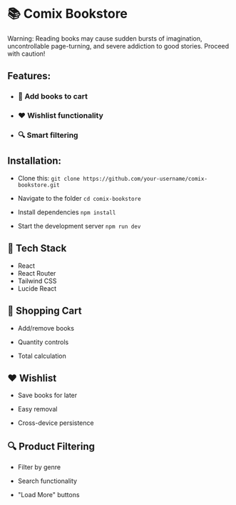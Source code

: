 # 📚 Comix Bookstore

Warning: Reading books may cause sudden bursts of imagination, uncontrollable page-turning, and severe addiction to good stories. Proceed with caution!

## Features:

- ### 🛒 Add books to cart 

- ### ❤️ Wishlist functionality

- ### 🔍 Smart filtering 


## Installation:

- Clone this: ` git clone https://github.com/your-username/comix-bookstore.git `

- Navigate to the folder ` cd comix-bookstore `
        
- Install dependencies ` npm install `
        
- Start the development server ` npm run dev `
         


## 🎨 Tech Stack 

- React 
- React Router 
- Tailwind CSS  
- Lucide React 

## 🛒 Shopping Cart

- Add/remove books 

- Quantity controls 

- Total calculation 

## ❤️ Wishlist

- Save books for later

- Easy removal 

- Cross-device persistence 
    
    
## 🔍 Product Filtering

- Filter by genre 

- Search functionality

- "Load More" buttons


